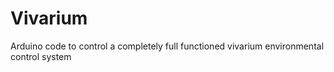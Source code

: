 # Vivarium
Arduino code to control a completely full functioned vivarium environmental control system
